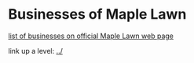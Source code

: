 # Businesses of Maple Lawn

[list of businesses on official Maple Lawn web page](https://maplelawnmd.com/about/directory/)

link up a level: [../](../)
